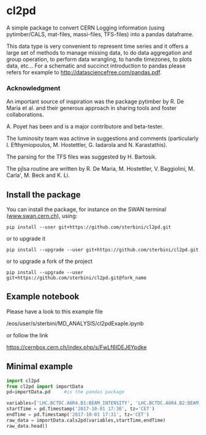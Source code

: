 # cl2pd
A simple package to convert CERN Logging information (using pytimber/CALS, mat-files, massi-files, TFS-files) into a pandas dataframe. 

This data type is very convenient to represent time series and it offers a large set of methods to manage missing data, to do data aggregation and group operation, to perform data wrangling, to handle timezones, to plots data, etc...
For a schematic and succinct introduction to pandas please refers for example to 
http://datasciencefree.com/pandas.pdf.

###  Acknowledgment
An important source of inspiration was the package pytimber by R. De Maria et al. and their generous approach in sharing tools and foster collaborations.

A. Poyet has been and is a major contributore and beta-tester.

The luminosity team was actinve in suggestions and comments (particularly I. Efthymiopoulos, M. Hostettler, G. Iadarola and  N. Karastathis).

The parsing for the TFS files was suggested by H. Bartosik.

The pjlsa routine are written by R. De Maria, M. Hostettler, V. Baggiolini, M. Carla', M. Beck and K. Li.

## Install the package
You can install the package, for instance on the SWAN terminal (www.swan.cern.ch), using:
```
pip install --user git+https://github.com/sterbini/cl2pd.git
```
or to upgrade it
```
pip install --upgrade --user git+https://github.com/sterbini/cl2pd.git
```
or to upgrade a fork of the project
```
pip install --upgrade --user git+https://github.com/sterbini/cl2pd.git@fork_name
```

## Example notebook 
Please have a look to this example file

/eos/user/s/sterbini/MD_ANALYSIS/cl2pdExaple.ipynb 

or follow the link

https://cernbox.cern.ch/index.php/s/FwLf6IDEJ6Ypdke

## Minimal example

```python
import cl2pd
from cl2pd import importData
pd=importData.pd     #is the pandas package

variables=['LHC.BCTDC.A6R4.B1:BEAM_INTENSITY', 'LHC.BCTDC.A6R4.B2:BEAM_INTENSITY']
startTime = pd.Timestamp('2017-10-01 17:30', tz='CET')
endTime = pd.Timestamp('2017-10-01 17:31', tz='CET')
raw_data = importData.cals2pd(variables,startTime,endTime)
raw_data.head()
```

